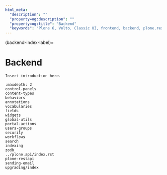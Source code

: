 ```yaml
---
html_meta:
  "description": ""
  "property=og:description": ""
  "property=og:title": "Backend"
  "keywords": "Plone 6, Volto, Classic UI, frontend, backend, plone.restapi, plone.api"
---
```


(backend-index-label)=

# Backend

```{todo}
Insert introduction here.
```

```{toctree}
:maxdepth: 2
control-panels
content-types
behaviors
annotations
vocabularies
fields
widgets
global-utils
portal-actions
users-groups
security
workflows
search
indexing
zodb
../plone.api/index.rst
plone-restapi
sending-email
upgrading/index
```
